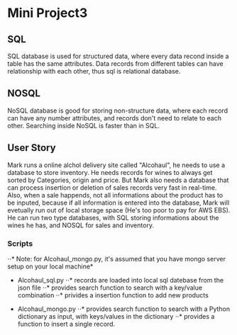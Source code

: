 # Mini Project3
## SQL
SQL database is used for structured data, where every data recond inside a table has the same attributes. Data records from different tables can have relationship with each other, thus sql is relational database.

## NOSQL
NoSQL database is good for storing non-structure data, where each record can have any number attributes, and records don't need to relate to each other. Searching inside NoSQL is faster than in SQL.

## User Story
Mark runs a online alchol delivery site called "Alcohaul", he needs to use a database to store inventory. He needs records for wines to always get sorted by Categories, origin and price. But Mark also needs a database that can process insertion or deletion of sales records very fast in real-time. Also, when a sale happends, not all informations about the product has to be inputed, because if all information is entered into the database, Mark will evetually run out of local storage space (He's too poor to pay for AWS EBS). 
He can run two type databases, with SQL storing informations about the wines he has, and NOSQL for sales and inventory. 


### Scripts
⋅⋅* Note: for Alcohaul_mongo.py, it's assumed that you have mongo server setup on your local machine*

* Alcohaul_sql.py 
⋅⋅* records are loaded into local sql datebase from the json file
⋅⋅* provides search function to search with a key/value combination
⋅⋅* privides a insertion function to add new products

* Alcohaul_mongo.py
⋅⋅* provides search function to search with a Python dictionary as input, with keys/values in the dictionary
⋅⋅* provides a function to insert a single record. 